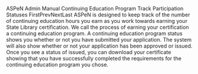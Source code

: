 ASPeN Admin Manual
Continuing Education Program Track Participation Statuses
FirstPrevNextLast
ASPeN is designed to keep track of the number of continuing education hours you earn as you work towards earning your State Library certification.  We call the process of earning your certification a continuing education program.  A continuing education program status shows you whether or not you have submitted your application.  The system will also show whether or not your application has been approved or issued.  Once you see a status of issued, you can download your certificate showing that you have successfully completed the requirements for the continuing education program you chose.